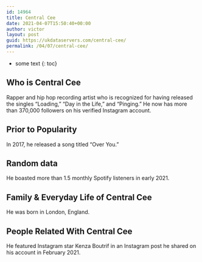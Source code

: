 ```yaml
---
id: 14964
title: Central Cee
date: 2021-04-07T15:50:40+00:00
author: victor
layout: post
guid: https://ukdataservers.com/central-cee/
permalink: /04/07/central-cee/
---
```


* some text
{: toc}


## Who is Central Cee



Rapper and hip hop recording artist who is recognized for having released the singles &#8220;Loading,&#8221; &#8220;Day in the Life,&#8221; and &#8220;Pinging.&#8221; He now has more than 370,000 followers on his verified Instagram account.

                
                
                
## Prior to Popularity



In 2017, he released a song titled &#8220;Over You.&#8221;

                
                
                
## Random data



He boasted more than 1.5 monthly Spotify listeners in early 2021. 

                
                
                
## Family & Everyday Life of Central Cee



He was born in London, England.

                
                
                
## People Related With Central Cee



He featured Instagram star Kenza Boutrif in an Instagram post he shared on his account in February 2021.

                
              
            
          
          
          